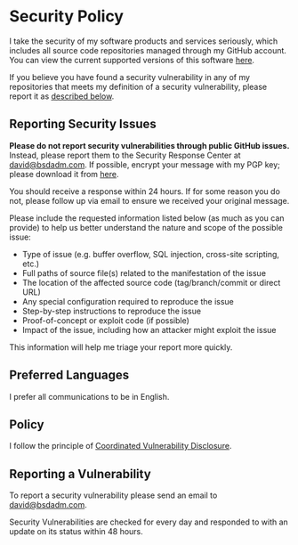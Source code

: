 # Security Policy
I take the security of my software products and services seriously, which includes all source code repositories managed through my GitHub account. You can view the current supported versions of this software [here][supported].

If you believe you have found a security vulnerability in any of my repositories that meets my definition of a security vulnerability, please report it as [described below](#reporting-a-vulnerability).

## Reporting Security Issues

**Please do not report security vulnerabilities through public GitHub issues.** Instead, please
report them to the Security Response Center at [david@bsdadm.com][security-email].
If possible, encrypt your message with my PGP key; please download it from [here][pubkey].

You should receive a response within 24 hours. If for some reason you do not, please follow up via
email to ensure we received your original message.

Please include the requested information listed below (as much as you can provide) to help us better
understand the nature and scope of the possible issue:

  * Type of issue (e.g. buffer overflow, SQL injection, cross-site scripting, etc.)
  * Full paths of source file(s) related to the manifestation of the issue
  * The location of the affected source code (tag/branch/commit or direct URL)
  * Any special configuration required to reproduce the issue
  * Step-by-step instructions to reproduce the issue
  * Proof-of-concept or exploit code (if possible)
  * Impact of the issue, including how an attacker might exploit the issue

This information will help me triage your report more quickly.

## Preferred Languages

I prefer all communications to be in English.

## Policy

I follow the principle of [Coordinated Vulnerability Disclosure][cvd].

## Reporting a Vulnerability

To report a security vulnerability please send an email to [david@bsdadm.com][security-email].

Security Vulnerabilities are checked for every day and responded to with an update on its status within 48 hours.

[security-email]: mailto:david@bsdadm.com
[pubkey]: https://bsdadm.com/pubkey.asc
[supported]: ./SUPPORTED_VERSIONS.md
[cvd]: ./docs/Coordinated_Vulnerability_Disclosure.md